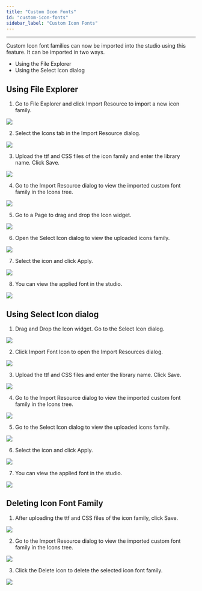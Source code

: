 ```yaml
---
title: "Custom Icon Fonts"
id: "custom-icon-fonts"
sidebar_label: "Custom Icon Fonts"
---
```

---

Custom Icon font families can now be imported into the studio using this feature. It can be imported in two ways.

- Using the File Explorer
- Using the Select Icon dialog

## Using File Explorer

1. Go to File Explorer and click Import Resource to import a new icon family.

![](/learn/assets/file_explorer_import_resource.png)

2. Select the Icons tab in the Import Resource dialog.

![](/learn/assets/icons_import_resource.png)

3. Upload the ttf and CSS files of the icon family and enter the library name. Click Save.

![](/learn/assets/ttf_css_file.png)

4. Go to the Import Resource dialog to view the imported custom font family in the Icons tree.

![](/learn/assets/icon_tree.png)

5. Go to a Page to drag and drop the Icon widget.

![](/learn/assets/icon_widget.png)

6. Open the Select Icon dialog to view the uploaded icons family.

![](/learn/assets/select_icon_dialog.png)

7. Select the icon and click Apply.

![](/learn/assets/select_icon_apply.png)

8. You can view the applied font in the studio.

![](/learn/assets/applied_font_studio.png)


## Using Select Icon dialog

1. Drag and Drop the Icon widget. Go to the Select Icon dialog.

![](/learn/assets/icon_widget_select_icon.png)

2. Click Import Font Icon to open the Import Resources dialog.

![](/learn/assets/import_icon_font.png)

3. Upload the ttf and CSS files and enter the library name. Click Save.

![](/learn/assets/ttf_css_file.png)

4. Go to the Import Resource dialog to view the imported custom font family in the Icons tree.

![](/learn/assets/icon_tree.png)

5. Go to the Select Icon dialog to view the uploaded icons family.

![](/learn/assets/select_icon_dialog.png)

6. Select the icon and click Apply.

![](/learn/assets/select_icon_apply.png)

7. You can view the applied font in the studio.

![](/learn/assets/applied_font_studio.png)

## Deleting Icon Font Family

1. After uploading the ttf and CSS files of the icon family, click Save.

![](/learn/assets/ttf_css_file.png)

2. Go to the Import Resource dialog to view the imported custom font family in the Icons tree.

![](/learn/assets/icon_tree.png)

3. Click the Delete icon to delete the selected icon font family.

![](/learn/assets/delete_icon_font.png)